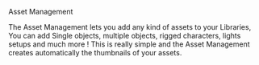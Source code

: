 Asset Management

The Asset Management lets you add any kind of assets to your Libraries, You can add Single objects, multiple objects, rigged characters, lights setups and much more !
This is really simple and the Asset Management creates automatically the thumbnails of your assets.

